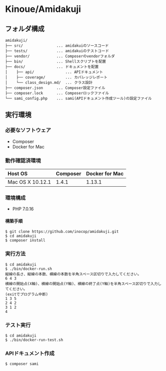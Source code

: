 # Kinoue/Amidakuji

## フォルダ構成

```
amidakuji/
├── src/               ... amidakuiのソースコード
├── tests/             ... amidakuiのテストコード
├── vendor/            ... Composerのvendorフォルダ
├── bin/               ... Shellスクリプトを配置
├── docs/              ... ドキュメントを配置
│    ├── api/              ... APIドキュメント
│    ├── coverage/         ... カバレッジレポート
│    └── class_design.md/  ... クラス設計
├── composer.json      ... Composer設定ファイル
├── composer.lock      ... Composerロックファイル
└── sami_config.php    ... sami(APIドキュメント作成ツール)の設定ファイル
```

## 実行環境

### 必要なソフトウェア

* Composer
* Docker for Mac

### 動作確認済環境

| Host OS          | Composer | Docker for Mac |
| :--------------- | :------- | :------------- |
| Mac OS X 10.12.1 |  1.4.1   | 1.13.1         |

### 環境構成

* PHP 7.0.16

#### 構築手順

```shell
$ git clone https://github.com/inocop/amidakuji.git
$ cd amidakuji
$ composer install
```

### 実行方法

```shell
$ cd amidakuji
$ ./bin/docker-run.sh
縦線の長さ、縦線の本数、横線の本数を半角スペース区切りで入力してください。
6 4 3
横線の開始点(X軸)、横線の開始点(Y軸)、横線の終了点(Y軸)を半角スペース区切りで入力してください。
(exitでプログラム中断)
1 3 5
2 4 2
3 1 2
4
```

### テスト実行

```shell
$ cd amidakuji
$ ./bin/docker-run-test.sh
```

### APIドキュメント作成

```shell
$ composer sami
```

